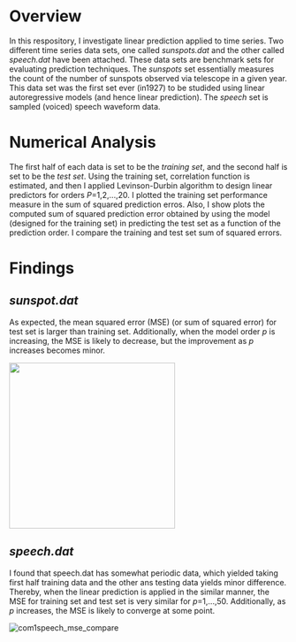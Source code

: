 # Overview
In this respository, I investigate linear prediction applied to time series. Two different time series data sets, one called _sunspots.dat_ and the other called _speech.dat_ have been attached. These data sets are benchmark sets for evaluating prediction techniques. The _sunspots_ set essentially measures the count of the number of sunspots observed via telescope in a given year. This data set was the first set ever (in1927) to be studided using linear autoregressive models (and hence linear prediction). The _speech_ set is sampled (voiced) speech waveform data.

# Numerical Analysis
The first half of each data is set to be the _training set_, and the second half is set to be the _test set_. Using the training set, correlation function is estimated, and then I applied Levinson-Durbin algorithm to design linear predictors for orders _P_=1,2,...,20. I plotted the training set performance measure in the sum of squared prediction erros. Also, I show plots the computed sum of squared prediction error obtained by using the model (designed for the training set) in predicting the test set as a function of the prediction order. I compare the training and test set sum of squared errors. 

# Findings
## _sunspot.dat_
As expected, the mean squared error (MSE) (or sum of squared error) for test set is larger than training set. Additionally, when the model order _p_ is increasing, the MSE is likely to decrease, but the improvement as _p_ increases becomes minor. 

<img src="https://github.com/user-attachments/assets/75e1be0a-2ebc-4652-9b25-95c3fc56bc14" width="300">

## _speech.dat_
I found that speech.dat has somewhat periodic data, which yielded taking first half training data and the other ans testing data yields minor difference. Thereby, when the linear prediction is applied in the similar manner, the MSE for training set and test set is very similar for _p_=1,...,50. Additionally, as _p_ increases, the MSE is likely to converge at some point.

![com1speech_mse_compare](https://github.com/user-attachments/assets/155f7916-aa4c-45c4-aaba-ee4076a46671)
